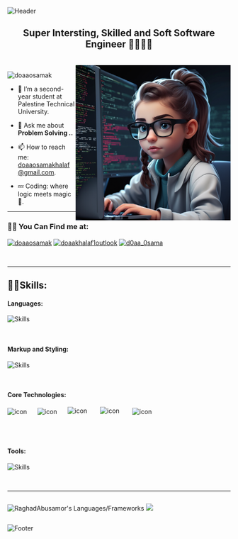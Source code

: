 ![Header](https://capsule-render.vercel.app/api?type=waving&color=ffd297&height=222&section=header&text=Hi,%20I'm%20Doa'a%20Osama%20Khalaf!%20%F0%9F%91%8B&fontSize=45&colorA=8ECF6E&colorB=61BD4F&width=1000&fontColor=ffffff)
<h2 align="center"> Super Intersting, Skilled and Soft  Software Engineer 👩🏻‍💻💎 </h2>

<br>


<img align="right" alt="Coding" width="350" src="dddd.png">

<p align="left"> 
  <img src="https://komarev.com/ghpvc/?username=doaaosamak&label=Profile%20views&color=0e75b6&style=flat" alt="doaaosamak" /> 
</p>

- 🔭 I’m a second-year student at Palestine Technical University.

- 💬 Ask me about **Problem Solving ..**

- 📫 How to reach me: [doaaosamakhalaf@gmail.com](mailto:doaaosamakhalaf@gmail.com).

- 💤 Coding: where logic meets magic 🧠.

----
<h3 align="left">👋🏻 You Can Find me at:</h3>

<p align="left">
   <a href="https://www.linkedin.com/in/duaaosama/" target="blank"><img align="center" src="https://raw.githubusercontent.com/rahuldkjain/github-profile-readme-generator/master/src/images/icons/Social/linked-in-alt.svg" alt="doaaosamak" height="30" width="40" /></a>
  <a href="https://codeforces.com/profile/doaakhalaf1outlook" target="blank"><img align="center" src="https://raw.githubusercontent.com/rahuldkjain/github-profile-readme-generator/master/src/images/icons/Social/codeforces.svg" alt="doaakhalaf1outlook" height="30" width="40" /></a>
  <a href="https://leetcode.com/DoaaOsamaK/" target="blank"><img align="center" src="https://raw.githubusercontent.com/rahuldkjain/github-profile-readme-generator/master/src/images/icons/Social/leet-code.svg" alt="d0aa_0sama" height="30" width="40" /></a>
</p>

<br>

---

<h2 align="left">🙌🏻Skills:</h2>

<h4 align="left">Languages:</h4>

![Skills](https://skillicons.dev/icons?i=cpp,java,python,js,dart&perline=11)

<br>

<h4 align="left">Markup and Styling:</h4>

![Skills](https://skillicons.dev/icons?i=html,css&perline=11)

<br>

<h4 align="left">Core Technologies:</h4>

<div style="display: flex; align-items: center;">
    <img src="https://skillicons.dev/icons?i=bootstrap&perline=11" alt="icon" style="width: 50px; height: 50px; margin-right: 18px; margin-bottom: 0px;" />
    <img src="https://skillicons.dev/icons?i=jquery&perline=11" alt="icon" style="width: 50px; height: 50px; margin-right: 18px; margin-bottom: 0px;" />
    <img src="https://techstack-generator.vercel.app/react-icon.svg" alt="icon" width="65" style="width: 55px; height: 55px; margin-right: 18px; margin-bottom: 0px;" />
    <img src="https://techstack-generator.vercel.app/sass-icon.svg" alt="icon" width="65" style="width: 55px; height: 55px; margin-right: 18px; margin-bottom: 0px;" />
    <img src="https://skillicons.dev/icons?i=tailwind&perline=11" alt="icon" style="width: 50px; height: 50px; margin-right: 18px; margin-bottom: 0px;" />
</div>



<br>

<h4 align="left">Tools:</h4>

![Skills](https://skillicons.dev/icons?i=figma,git,github,bash,md,vscode,photoshop,illustrator,xd,flutter,unity,autocad&perline=11)


<br>

-------

<div style="display: flex; align-items: flex-start;">

  <p align = "center">
 <img src = "https://github-readme-stats.vercel.app/api/top-langs?username=Doaaosamak&show_icons=true&count_private=true&locale=en&layout=compact&langs_count=10&hide_border=true&bg_color=0d1117&title_color=559ff4&text_color=fcfcfc&icon_color=559ff4" alt = "RaghadAbusamor's Languages/Frameworks" width = 350 />
<img width=545 src="https://github-profile-summary-cards.vercel.app/api/cards/profile-details?username=doaaosamak&theme=gruvbox&hide_border=true" /></p>

<br>
<!-- <img src="https://techstack-generator.vercel.app/ts-icon.svg" alt="icon" width="86" height="86" /> -->
<!-- <img src="https://techstack-generator.vercel.app/redux-icon.svg" alt="icon" width="86" height="86" />
<img src="https://techstack-generator.vercel.app/sass-icon.svg" alt="icon" width="86" height="86" /> -->
<!-- <img src="https://techstack-generator.vercel.app/webpack-icon.svg" alt="icon" width="86" height="86" /> -->
<!-- <img src="https://techstack-generator.vercel.app/gatsby-icon.svg" alt="icon" width="86" height="86" /> -->
<!-- <img src="https://techstack-generator.vercel.app/jest-icon.svg" alt="icon" width="86" height="86" /> -->
<!-- <img src="https://techstack-generator.vercel.app/eslint-icon.svg" alt="icon" width="86" height="86" /> -->
<!-- <img src="https://techstack-generator.vercel.app/docker-icon.svg" alt="icon" width="86" height="86" /> -->
<!-- <img src="https://techstack-generator.vercel.app/aws-icon.svg" alt="icon" width="86" height="86" /> -->
<!-- <img src="https://techstack-generator.vercel.app/restapi-icon.svg" alt="icon" width="86" height="86" /> -->
</div>

![Footer](https://capsule-render.vercel.app/api?type=waving&color=EBC190&height=111&section=footer&colorA=8ECF6E&colorB=61BD4F)
